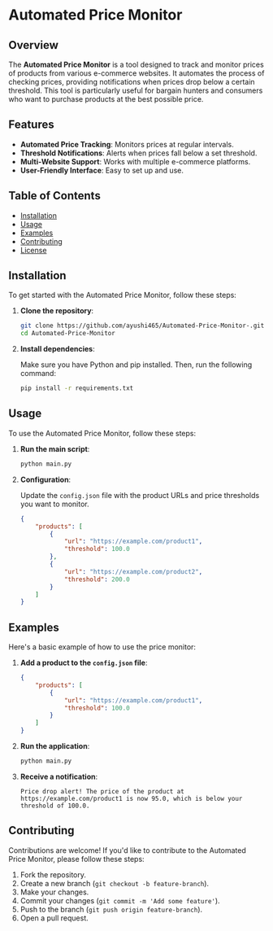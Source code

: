 # Automated Price Monitor


## Overview

The **Automated Price Monitor** is a tool designed to track and monitor prices of products from various e-commerce websites. It automates the process of checking prices, providing notifications when prices drop below a certain threshold. This tool is particularly useful for bargain hunters and consumers who want to purchase products at the best possible price.

## Features

- **Automated Price Tracking**: Monitors prices at regular intervals.
- **Threshold Notifications**: Alerts when prices fall below a set threshold.
- **Multi-Website Support**: Works with multiple e-commerce platforms.
- **User-Friendly Interface**: Easy to set up and use.

## Table of Contents

- [Installation](#installation)
- [Usage](#usage)
- [Examples](#examples)
- [Contributing](#contributing)
- [License](#license)

## Installation

To get started with the Automated Price Monitor, follow these steps:

1. **Clone the repository**:

    ```bash
    git clone https://github.com/ayushi465/Automated-Price-Monitor-.git
    cd Automated-Price-Monitor
    ```

2. **Install dependencies**:

    Make sure you have Python and pip installed. Then, run the following command:

    ```bash
    pip install -r requirements.txt
    ```

## Usage

To use the Automated Price Monitor, follow these steps:

1. **Run the main script**:

    ```bash
    python main.py
    ```

2. **Configuration**:

    Update the `config.json` file with the product URLs and price thresholds you want to monitor.

    ```json
    {
        "products": [
            {
                "url": "https://example.com/product1",
                "threshold": 100.0
            },
            {
                "url": "https://example.com/product2",
                "threshold": 200.0
            }
        ]
    }
    ```

## Examples

Here's a basic example of how to use the price monitor:

1. **Add a product to the `config.json` file**:

    ```json
    {
        "products": [
            {
                "url": "https://example.com/product1",
                "threshold": 100.0
            }
        ]
    }
    ```

2. **Run the application**:

    ```bash
    python main.py
    ```

3. **Receive a notification**:

    ```
    Price drop alert! The price of the product at https://example.com/product1 is now 95.0, which is below your threshold of 100.0.
    ```

## Contributing

Contributions are welcome! If you'd like to contribute to the Automated Price Monitor, please follow these steps:

1. Fork the repository.
2. Create a new branch (`git checkout -b feature-branch`).
3. Make your changes.
4. Commit your changes (`git commit -m 'Add some feature'`).
5. Push to the branch (`git push origin feature-branch`).
6. Open a pull request.
